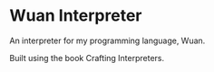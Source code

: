 # Wuan Interpreter
An interpreter for my programming language, Wuan.

Built using the book Crafting Interpreters.

